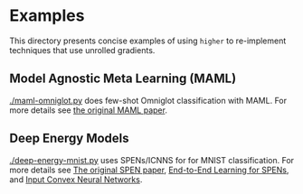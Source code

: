# Examples

This directory presents concise examples of using `higher`
to re-implement techniques that use unrolled gradients.

## Model Agnostic Meta Learning (MAML)
[./maml-omniglot.py](./maml-omniglot.py)
does few-shot Omniglot classification with MAML.
For more details see [the original MAML paper](https://arxiv.org/abs/1703.03400).

## Deep Energy Models
[./deep-energy-mnist.py](./deep-energy-mnist.py)
uses SPENs/ICNNS for for MNIST classification.
For more details see
[The original SPEN paper](https://arxiv.org/abs/1511.06350),
[End-to-End Learning for SPENs](https://arxiv.org/abs/1703.05667),
and
[Input Convex Neural Networks](https://arxiv.org/abs/1609.07152).
